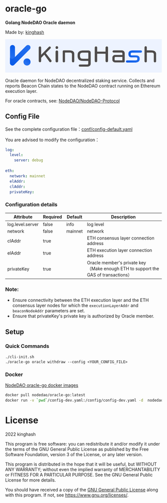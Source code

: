 # oracle-go
**Golang NodeDAO Oracle daemon**

Made by:  [kinghash](https://www.kinghash.com/)

![kinghash](./docs/images/kingHashLogo.PNG)

Oracle daemon for NodeDAO decentralized staking service. Collects and reports Beacon Chain states to the NodeDAO contract running on Ethereum execution layer.

For oracle contracts, see: [NodeDAO/NodeDAO-Protocol](https://github.com/NodeDAO/NodeDAO-Protocol)



## Config File

See the complete configuration file：[conf/config-default.yaml](conf/config-default.yaml)

You are advised to modify the configuration：

```yaml
log:
  level:
    server: debug

eth:
  network: mainnet
  elAddr:
  clAddr:
  privateKey:
```

### Configuration details

| Attribute        | Required | Default | Description                                                  |
| ---------------- | -------- | ------- | ------------------------------------------------------------ |
| log.level.server | false    | info    | log level                                                    |
| network          | false    | mainnet | network                                                      |
| clAddr           | true     |         | ETH consensus layer connection address                       |
| elAddr           | true     |         | ETH execution layer connection address                       |
| privateKey       | true     |         | Oracle member's private key（Make enough ETH to support the GAS of transactions） |

### Note:

- Ensure connectivity between the ETH execution layer and the ETH consensus layer nodes for which the `executionLayerAddr` and `beaconNodeAddr` parameters are set.
- Ensure that privateKey's private key is authorized by Oracle member.



## Setup

### Quick Commands
```shell
./cli-init.sh
./oracle-go oracle withdraw --config <YOUR_CONFIG_FILE>
```

### Docker

[NodeDAO oracle-go docker images](https://hub.docker.com/r/nodedao/oracle-go)

```sh
docker pull nodedao/oracle-go:latest
docker run -v `pwd`/config-dev.yaml:/config/config-dev.yaml -d  nodedao/oracle-go:latest --config /config/config-dev.yaml
```



# License

2022 kinghash

This program is free software: you can redistribute it and/or modify it under the terms of the GNU General Public License as published by the Free Software Foundation, version 3 of the License, or any later version.

This program is distributed in the hope that it will be useful, but WITHOUT ANY WARRANTY; without even the implied warranty of MERCHANTABILITY or FITNESS FOR A PARTICULAR PURPOSE. See the GNU General Public License for more details.

You should have received a copy of the [GNU General Public License](https://github.com/NodeDAO/oracle-go/blob/main/LICENSE) along with this program. If not, see https://www.gnu.org/licenses/.
